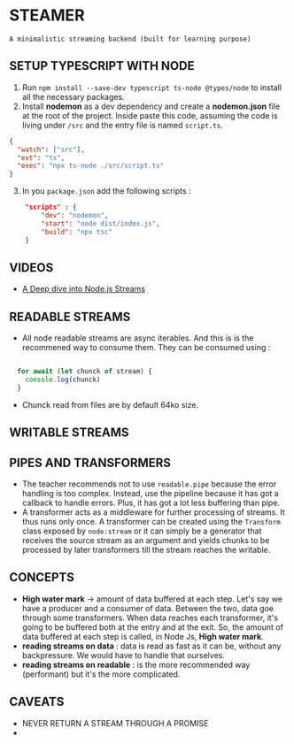 # STEAMER

`A minimalistic streaming backend (built for learning purpose)`

## SETUP TYPESCRIPT WITH NODE

1. Run `npm install --save-dev typescript ts-node @types/node` to install all the necessary packages.
2. Install **nodemon** as a dev dependency and create a **nodemon.json** file at the root of the project. Inside paste this code, assuming the code is living under `/src` and the entry file is named `script.ts`.

```json
{
  "watch": ["src"],
  "ext": "ts",
  "exec": "npx ts-node ./src/script.ts"
}
```

3. In you `package.json` add the following scripts :

```json
    "scripts" : {
        "dev": "nodemon",
        "start": "node dist/index.js",
        "build": "npx tsc"
    }
```

## VIDEOS

- [A Deep dive into Node.js Streams](https://youtu.be/edB964-YYpE?si=Uzq9v6LEWAjCWRRW)

## READABLE STREAMS

- All node readable streams are async iterables. And this is is the recommened way to consume them. They can be consumed using :

```javascript

  for await (let chunck of stream) {
    console.log(chunck)
  }

```

- Chunck read from files are by default 64ko size.

## WRITABLE STREAMS

## PIPES AND TRANSFORMERS

- The teacher recommends not to use `readable.pipe` because the error handling is too complex. Instead, use the pipeline because it has got a callback to handle errors. Plus, it has got a lot less buffering than pipe.
- A transformer acts as a middleware for further processing of streams. It thus runs only once. A transformer can be created using the `Transform` class exposed by `node:stream` or it can simply be a generator that receives the source stream as an argument and yields chunks to be processed by later transformers till the stream reaches the writable.

## CONCEPTS

- **High water mark** -> amount of data buffered at each step. Let's say we have a producer and a consumer of data. Between the two, data goe through some transformers. When data reaches each transformer, it's going to be buffered both at the entry and at the exit. So, the amount of data buffered at each step is called, in Node Js, **High water mark**.
- **reading streams on data** : data is read as fast as it can be, without any backpressure. We would have to handle that ourselves.
- **reading streams on readable** : is the more recommended way (performant) but it's the more complicated.

## CAVEATS

- NEVER RETURN A STREAM THROUGH A PROMISE
-
